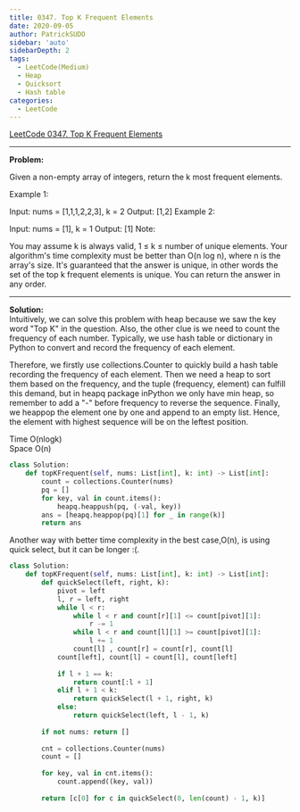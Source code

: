 ```yaml
---
title: 0347. Top K Frequent Elements 
date: 2020-09-05
author: PatrickSUDO
sidebar: 'auto'
sidebarDepth: 2
tags: 
  - LeetCode(Medium)
  - Heap
  - Quicksort
  - Hash table
categories:
  - LeetCode
---
```

[LeetCode 0347. Top K Frequent Elements](https://leetcode.com/problems/top-k-frequent-elements/)

---
**Problem:** <br/>




Given a non-empty array of integers, return the k most frequent elements.

Example 1:

Input: nums = [1,1,1,2,2,3], k = 2
Output: [1,2]
Example 2:

Input: nums = [1], k = 1
Output: [1]
Note:

You may assume k is always valid, 1 ≤ k ≤ number of unique elements.
Your algorithm's time complexity must be better than O(n log n), where n is the array's size.
It's guaranteed that the answer is unique, in other words the set of the top k frequent elements is unique.
You can return the answer in any order.

---
**Solution:** <br/>
Intuitively, we can solve this problem with heap because we saw the key word "Top K" in the question. Also, the other clue is we need to count the frequency of each number. Typically, we use hash table or dictionary in Python to convert and record the frequency of each element. 

Therefore, we firstly use collections.Counter to quickly build a hash table recording the frequency of each element. Then we need a heap to sort them based on the frequency, and the tuple (frequency, element) can fulfill this demand, but in heapq package inPython we only have min heap, so remember to add a "-" before frequency to reverse the sequence. Finally, we heappop the element one by one and append to an empty list. Hence, the element with highest sequence will be on the leftest position.

Time O(nlogk)  <br />
Space O(n)


```python
class Solution:
    def topKFrequent(self, nums: List[int], k: int) -> List[int]:
        count = collections.Counter(nums)
        pq = []
        for key, val in count.items():
            heapq.heappush(pq, (-val, key))
        ans = [heapq.heappop(pq)[1] for _ in range(k)]
        return ans
```

Another way with better time complexity in the best case,O(n), is using quick select, but it can be longer :(.

```python
class Solution:
    def topKFrequent(self, nums: List[int], k: int) -> List[int]:
        def quickSelect(left, right, k):
            pivot = left
            l, r = left, right
            while l < r:
                while l < r and count[r][1] <= count[pivot][1]:
                    r -= 1
                while l < r and count[l][1] >= count[pivot][1]:
                    l += 1
                count[l] , count[r] = count[r], count[l]
            count[left], count[l] = count[l], count[left]
            
            if l + 1 == k:
                return count[:l + 1]
            elif l + 1 < k:
                return quickSelect(l + 1, right, k)
            else:
                return quickSelect(left, l - 1, k)
        
        if not nums: return []
        
        cnt = collections.Counter(nums)
        count = []
        
        for key, val in cnt.items():
            count.append((key, val))
            
        return [c[0] for c in quickSelect(0, len(count) - 1, k)]
        
```





